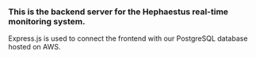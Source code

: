 ### This is the backend server for the Hephaestus real-time monitoring system.
Express.js is used to connect the frontend with our PostgreSQL database hosted on AWS.